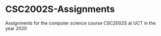 # CSC2002S-Assignments
Assignments for the computer science course CSC2002S at UCT in the year 2020
